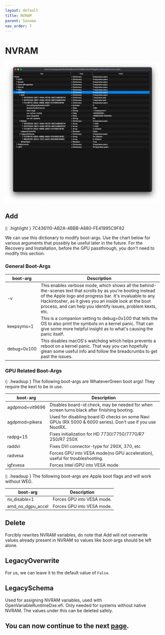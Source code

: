```yaml
---
layout: default
title: NVRAM
parent: Sonoma
nav_order: 7
---
```


# NVRAM

<a href="https://raw.githubusercontent.com/royalgraphx/DarwinKVM/main/docs/assets/OpenCoreNVRAM.png"><img src="../../../assets/OpenCoreNVRAM.png" alt=""></a>

## Add

{: .highlight }
7C436110-AB2A-4BBB-A880-FE41995C9F82

We can use this dictionary to modify boot-args. Use the chart below for various arguments that possibly be useful later in the future. For the Recovery and Installation, before the GPU passthrough, you don't need to modify this section.

### General Boot-Args

| boot-arg | Description | 
| ----- | ----- |
| -v | This enables verbose mode, which shows all the behind-the-scenes text that scrolls by as you're booting instead of the Apple logo and progress bar. It's invaluable to any Hackintosher, as it gives you an inside look at the boot process, and can help you identify issues, problem kexts, etc. |
| keepsyms=1 | This is a companion setting to debug=0x100 that tells the OS to also print the symbols on a kernel panic. That can give some more helpful insight as to what's causing the panic itself. |
| debug=0x100 | This disables macOS's watchdog which helps prevents a reboot on a kernel panic. That way you can hopefully glean some useful info and follow the breadcrumbs to get past the issues. |

### GPU Related Boot-Args

{: .headsup }
The following boot-args are WhateverGreen boot args! They require the kext to be in use.

| boot-arg | Description | 
| ----- | ----- |
| agdpmod=vit9696 | Disables board-id check, may be needed for when screen turns black after finishing booting. |
| agdpmod=pikera | Used for disabling board ID checks on some Navi GPUs (RX 5000 & 6000 series). Don't use if you use NootRX. |
| radpg=15 | Fixes initialization for HD 7730/7750/7770/R7 250/R7 250X |
| raddvi | Fixes DVI connector-type for 290X, 370, etc |
| radvesa | Forces GPU into VESA mode(no GPU acceleration), useful for troubleshooting. |
| igfxvesa | Forces Intel iGPU into VESA mode |

{: .headsup }
The following boot-args are Apple boot flags and will work without WEG.

| boot-arg | Description | 
| ----- | ----- |
| nv_disable=1 | Forces GPU into VESA mode. |
| amd_no_dgpu_accel | Forces GPU into VESA mode. |

## Delete

Forcibly rewrites NVRAM variables, do note that Add will not overwrite values already present in NVRAM so values like boot-args should be left alone.

## LegacyOverwrite

For us, we can leave it to the default value of ``False``.

## LegacySchema

Used for assigning NVRAM variables, used with OpenVariableRuntimeDxe.efi. Only needed for systems without native NVRAM. The values under this can be deleted safely.

## You can now continue to the next <a href="../07-PlatformInfo">page</a>.
